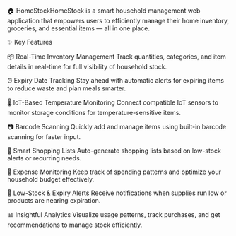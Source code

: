 🏠 HomeStockHomeStock is a smart household management web application that empowers users to efficiently manage their home inventory, groceries, and essential items — all in one place.

✨ Key Features

📦 Real-Time Inventory Management
Track quantities, categories, and item details in real-time for full visibility of household stock.

⏰ Expiry Date Tracking
Stay ahead with automatic alerts for expiring items to reduce waste and plan meals smarter.

🌡️ IoT-Based Temperature Monitoring
Connect compatible IoT sensors to monitor storage conditions for temperature-sensitive items.

📷 Barcode Scanning
Quickly add and manage items using built-in barcode scanning for faster input.

🛒 Smart Shopping Lists
Auto-generate shopping lists based on low-stock alerts or recurring needs.

💸 Expense Monitoring
Keep track of spending patterns and optimize your household budget effectively.

🔔 Low-Stock & Expiry Alerts
Receive notifications when supplies run low or products are nearing expiration.

📊 Insightful Analytics
Visualize usage patterns, track purchases, and get recommendations to manage stock efficiently.
